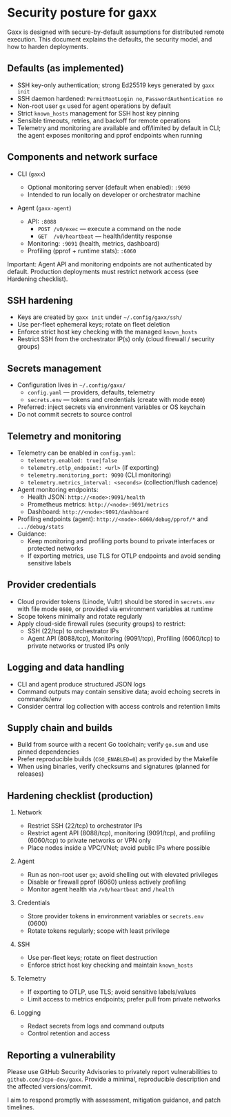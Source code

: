# Security posture for gaxx

Gaxx is designed with secure-by-default assumptions for distributed remote execution. This document explains the defaults, the security model, and how to harden deployments.

## Defaults (as implemented)

- SSH key-only authentication; strong Ed25519 keys generated by `gaxx init`
- SSH daemon hardened: `PermitRootLogin no`, `PasswordAuthentication no`
- Non-root user `gx` used for agent operations by default
- Strict `known_hosts` management for SSH host key pinning
- Sensible timeouts, retries, and backoff for remote operations
- Telemetry and monitoring are available and off/limited by default in CLI; the agent exposes monitoring and pprof endpoints when running

## Components and network surface

- CLI (`gaxx`)
  - Optional monitoring server (default when enabled): `:9090`
  - Intended to run locally on developer or orchestrator machine

- Agent (`gaxx-agent`)
  - API: `:8088`
    - `POST /v0/exec` — execute a command on the node
    - `GET  /v0/heartbeat` — health/identity response
  - Monitoring: `:9091` (health, metrics, dashboard)
  - Profiling (pprof + runtime stats): `:6060`

Important: Agent API and monitoring endpoints are not authenticated by default. Production deployments must restrict network access (see Hardening checklist).

## SSH hardening

- Keys are created by `gaxx init` under `~/.config/gaxx/ssh/`
- Use per-fleet ephemeral keys; rotate on fleet deletion
- Enforce strict host key checking with the managed `known_hosts`
- Restrict SSH from the orchestrator IP(s) only (cloud firewall / security groups)

## Secrets management

- Configuration lives in `~/.config/gaxx/`
  - `config.yaml` — providers, defaults, telemetry
  - `secrets.env` — tokens and credentials (create with mode `0600`)
- Preferred: inject secrets via environment variables or OS keychain
- Do not commit secrets to source control

## Telemetry and monitoring

- Telemetry can be enabled in `config.yaml`:
  - `telemetry.enabled: true|false`
  - `telemetry.otlp_endpoint: <url>` (if exporting)
  - `telemetry.monitoring_port: 9090` (CLI monitoring)
  - `telemetry.metrics_interval: <seconds>` (collection/flush cadence)
- Agent monitoring endpoints:
  - Health JSON: `http://<node>:9091/health`
  - Prometheus metrics: `http://<node>:9091/metrics`
  - Dashboard: `http://<node>:9091/dashboard`
- Profiling endpoints (agent): `http://<node>:6060/debug/pprof/*` and `.../debug/stats`
- Guidance:
  - Keep monitoring and profiling ports bound to private interfaces or protected networks
  - If exporting metrics, use TLS for OTLP endpoints and avoid sending sensitive labels

## Provider credentials

- Cloud provider tokens (Linode, Vultr) should be stored in `secrets.env` with file mode `0600`, or provided via environment variables at runtime
- Scope tokens minimally and rotate regularly
- Apply cloud-side firewall rules (security groups) to restrict:
  - SSH (22/tcp) to orchestrator IPs
  - Agent API (8088/tcp), Monitoring (9091/tcp), Profiling (6060/tcp) to private networks or trusted IPs only

## Logging and data handling

- CLI and agent produce structured JSON logs
- Command outputs may contain sensitive data; avoid echoing secrets in commands/env
- Consider central log collection with access controls and retention limits

## Supply chain and builds

- Build from source with a recent Go toolchain; verify `go.sum` and use pinned dependencies
- Prefer reproducible builds (`CGO_ENABLED=0`) as provided by the Makefile
- When using binaries, verify checksums and signatures (planned for releases)

## Hardening checklist (production)

1. Network
   - Restrict SSH (22/tcp) to orchestrator IPs
   - Restrict agent API (8088/tcp), monitoring (9091/tcp), and profiling (6060/tcp) to private networks or VPN only
   - Place nodes inside a VPC/VNet; avoid public IPs where possible

2. Agent
   - Run as non-root user `gx`; avoid shelling out with elevated privileges
   - Disable or firewall pprof (6060) unless actively profiling
   - Monitor agent health via `/v0/heartbeat` and `/health`

3. Credentials
   - Store provider tokens in environment variables or `secrets.env` (0600)
   - Rotate tokens regularly; scope with least privilege

4. SSH
   - Use per-fleet keys; rotate on fleet destruction
   - Enforce strict host key checking and maintain `known_hosts`

5. Telemetry
   - If exporting to OTLP, use TLS; avoid sensitive labels/values
   - Limit access to metrics endpoints; prefer pull from private networks

6. Logging
   - Redact secrets from logs and command outputs
   - Control retention and access

## Reporting a vulnerability

Please use GitHub Security Advisories to privately report vulnerabilities to `github.com/3cpo-dev/gaxx`. Provide a minimal, reproducible description and the affected versions/commit.

I aim to respond promptly with assessment, mitigation guidance, and patch timelines.

